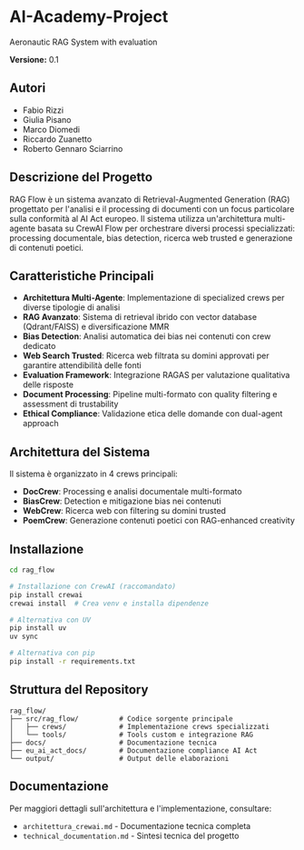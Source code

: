 # AI-Academy-Project
Aeronautic RAG System with evaluation

**Versione:** 0.1

## Autori
- Fabio Rizzi
- Giulia Pisano  
- Marco Diomedi
- Riccardo Zuanetto
- Roberto Gennaro Sciarrino

## Descrizione del Progetto

RAG Flow è un sistema avanzato di Retrieval-Augmented Generation (RAG) progettato per l'analisi e il processing di documenti con un focus particolare sulla conformità al AI Act europeo. Il sistema utilizza un'architettura multi-agente basata su CrewAI Flow per orchestrare diversi processi specializzati: processing documentale, bias detection, ricerca web trusted e generazione di contenuti poetici.

## Caratteristiche Principali

- **Architettura Multi-Agente**: Implementazione di specialized crews per diverse tipologie di analisi
- **RAG Avanzato**: Sistema di retrieval ibrido con vector database (Qdrant/FAISS) e diversificazione MMR
- **Bias Detection**: Analisi automatica dei bias nei contenuti con crew dedicato
- **Web Search Trusted**: Ricerca web filtrata su domini approvati per garantire attendibilità delle fonti
- **Evaluation Framework**: Integrazione RAGAS per valutazione qualitativa delle risposte
- **Document Processing**: Pipeline multi-formato con quality filtering e assessment di trustability
- **Ethical Compliance**: Validazione etica delle domande con dual-agent approach

## Architettura del Sistema

Il sistema è organizzato in 4 crews principali:
- **DocCrew**: Processing e analisi documentale multi-formato
- **BiasCrew**: Detection e mitigazione bias nei contenuti
- **WebCrew**: Ricerca web con filtering su domini trusted
- **PoemCrew**: Generazione contenuti poetici con RAG-enhanced creativity

## Installazione

```bash
cd rag_flow

# Installazione con CrewAI (raccomandato)
pip install crewai
crewai install  # Crea venv e installa dipendenze

# Alternativa con UV
pip install uv
uv sync

# Alternativa con pip
pip install -r requirements.txt
```

## Struttura del Repository

```
rag_flow/
├── src/rag_flow/          # Codice sorgente principale
│   ├── crews/             # Implementazione crews specializzati
│   └── tools/             # Tools custom e integrazione RAG
├── docs/                  # Documentazione tecnica
├── eu_ai_act_docs/        # Documentazione compliance AI Act
└── output/                # Output delle elaborazioni
```

## Documentazione

Per maggiori dettagli sull'architettura e l'implementazione, consultare:
- `architettura_crewai.md` - Documentazione tecnica completa
- `technical_documentation.md` - Sintesi tecnica del progetto